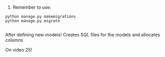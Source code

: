 1. Remember to use:  
````
python manage.py makemigrations  
python manage.py migrate   


````
After defining new models! Creates SQL files for the 
models and allocates columns 

On video 25! 
